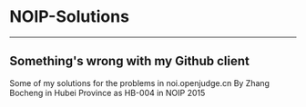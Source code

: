 # NOIP-Solutions
----------------------------
Something's wrong with my Github client
----------------------------
Some of my solutions for the problems in noi.openjudge.cn
By Zhang Bocheng in Hubei Province as HB-004 in NOIP 2015
